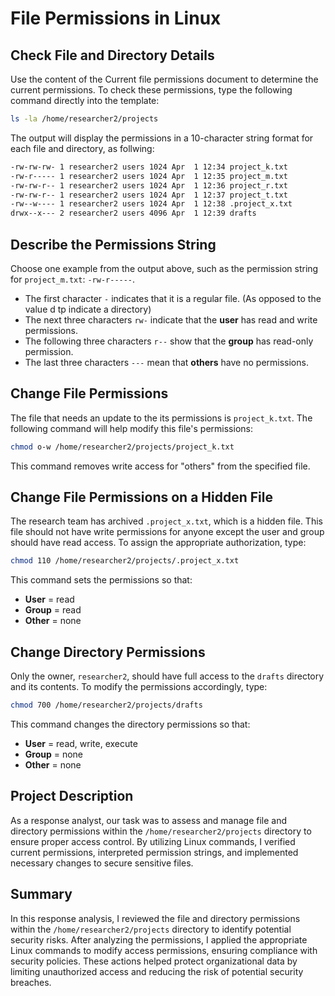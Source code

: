 
# **File Permissions in Linux**

## **Check File and Directory Details**

Use the content of the Current file permissions document to determine the current permissions. To check these permissions, type the following command directly into the template:

```bash
ls -la /home/researcher2/projects
```

The output will display the permissions in a 10-character string format for each file and directory, as follwing:

```bash
-rw-rw-rw- 1 researcher2 users 1024 Apr  1 12:34 project_k.txt
-rw-r----- 1 researcher2 users 1024 Apr  1 12:35 project_m.txt
-rw-rw-r-- 1 researcher2 users 1024 Apr  1 12:36 project_r.txt
-rw-rw-r-- 1 researcher2 users 1024 Apr  1 12:37 project_t.txt
-rw--w---- 1 researcher2 users 1024 Apr  1 12:38 .project_x.txt
drwx--x--- 2 researcher2 users 4096 Apr  1 12:39 drafts
```

## **Describe the Permissions String**

Choose one example from the output above, such as the permission string for `project_m.txt`: `-rw-r-----`.

- The first character `-` indicates that it is a regular file. (As opposed to the value d tp indicate a directory)
- The next three characters `rw-` indicate that the **user** has read and write permissions.
- The following three characters `r--` show that the **group** has read-only permission.
- The last three characters `---` mean that **others**  have no permissions.


## **Change File Permissions**

The file that needs an update to the its permissions is `project_k.txt`. The following command will help modify this file's permissions:

```bash
chmod o-w /home/researcher2/projects/project_k.txt
```

This command removes write access for "others" from the specified file.


## **Change File Permissions on a Hidden File**

The research team has archived `.project_x.txt`, which is a hidden file. This file should not have write permissions for anyone except the user and group should have read access. To assign the appropriate authorization, type:

```bash
chmod 110 /home/researcher2/projects/.project_x.txt
```

This command sets the permissions so that:

- **User** = read
- **Group** = read
- **Other** = none


## **Change Directory Permissions**

Only the owner, `researcher2`, should have full access to the `drafts` directory and its contents. To modify the permissions accordingly, type:

```bash
chmod 700 /home/researcher2/projects/drafts
```

This command changes the directory permissions so that:

- **User** = read, write, execute
- **Group** = none
- **Other** = none

## **Project Description**

As a response analyst, our task was to assess and manage file and directory permissions within the `/home/researcher2/projects` directory to ensure proper access control. By utilizing Linux commands, I verified current permissions, interpreted permission strings, and implemented necessary changes to secure sensitive files. 

## **Summary**

In this response analysis, I reviewed the file and directory permissions within the `/home/researcher2/projects` directory to identify potential security risks. After analyzing the permissions, I applied the appropriate Linux commands to modify access permissions, ensuring compliance with security policies. These actions helped protect organizational data by limiting unauthorized access and reducing the risk of potential security breaches.


